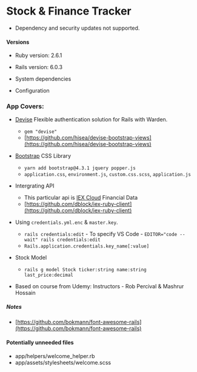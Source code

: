 # Stock & Finance Tracker
* Dependency and security updates not supported.

#### Versions

- Ruby version: 2.6.1
- Rails version: 6.0.3

- System dependencies

- Configuration

### App Covers:

- [Devise](https://rubygems.org/gems/devise/versions/4.2.0) Flexible authentication solution for Rails with Warden.
  - `gem "devise"`
  - [https://github.com/hisea/devise-bootstrap-views](https://github.com/hisea/devise-bootstrap-views)

- [Bootstrap](https://getbootstrap.com/) CSS Library
  - `yarn add bootstrap@4.3.1 jquery popper.js`
  - `application.css`, `environment.js`, `custom.css.scss`, `application.js`

- Intergrating API
  - This particular api is [IEX Cloud](https://iexcloud.io/) Financial Data
  - [https://github.com/dblock/iex-ruby-client](https://github.com/dblock/iex-ruby-client)

- Using `credentials.yml.enc` & `master.key`.
  - `rails credentials:edit` - To specify VS Code - `EDITOR="code --wait" rails credentials:edit`
  - `Rails.application.credentials.key_name[:value]`

- Stock Model
  - `rails g model Stock ticker:string name:string last_price:decimal`

* Based on course from Udemy: Instructors - Rob Percival & Mashrur Hossain

##### Notes
  - [https://github.com/bokmann/font-awesome-rails](https://github.com/bokmann/font-awesome-rails)

#### Potentially unneeded files

- app/helpers/welcome_helper.rb
- app/assets/stylesheets/welcome.scss
